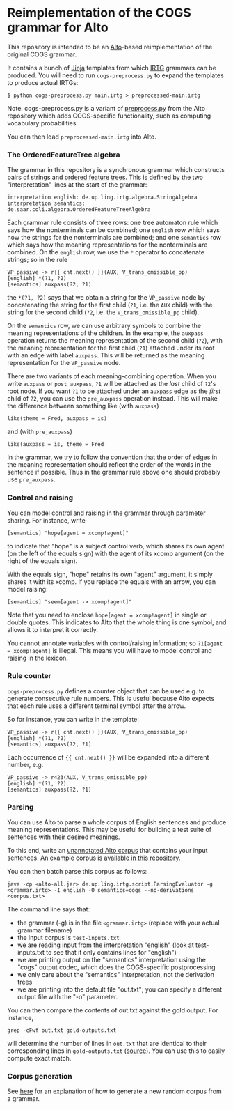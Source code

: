 # Reimplementation of the COGS grammar for Alto

This repository is intended to be an [Alto](https://github.com/coli-saar/alto)-based reimplementation of the original COGS grammar.

It contains a bunch of [Jinja](https://palletsprojects.com/p/jinja/) templates from which [IRTG](https://github.com/coli-saar/alto/wiki/GettingStarted) grammars can be produced. You will need to run `cogs-preprocess.py` to expand the templates to produce actual IRTGs:

```
$ python cogs-preprocess.py main.irtg > preprocessed-main.irtg
```

Note: cogs-preprocess.py is a variant of [preprocess.py](https://github.com/coli-saar/alto/blob/master/scripts/grammar-preprocessor/preprocess.py) from the Alto repository which adds COGS-specific functionality, such as computing vocabulary probabilities.

You can then load `preprocessed-main.irtg` into Alto.



### The OrderedFeatureTree algebra

The grammar in this repository is a synchronous grammar which constructs pairs of strings and [ordered feature trees](https://javadoc.jitpack.io/com/github/coli-saar/alto/master-SNAPSHOT/javadoc/de/saar/coli/algebra/OrderedFeatureTreeAlgebra.html). This is defined by the two "interpretation" lines at the start of the grammar:

```
interpretation english: de.up.ling.irtg.algebra.StringAlgebra
interpretation semantics: de.saar.coli.algebra.OrderedFeatureTreeAlgebra
```

Each grammar rule consists of three rows: one tree automaton rule which says how the nonterminals can be combined; one `english` row which says how the strings for the nonterminals are combined; and one `semantics` row which says how the meaning representations for the nonterminals are combined. On the `english` row, we use the `*` operator to concatenate strings; so in the rule

```
VP_passive -> r{{ cnt.next() }}(AUX, V_trans_omissible_pp)   
[english] *(?1, ?2)
[semantics] auxpass(?2, ?1)
```

the `*(?1, ?2)` says that we obtain a string for the `VP_passive` node by concatenating the string for the first child (`?1`, i.e. the `AUX` child) with the string for the second child (`?2`, i.e. the `V_trans_omissible_pp` child).

On the `semantics` row, we can use arbitrary symbols to combine the meaning representations of the children. In the example, the `auxpass` operation returns the meaning representation of the second child (`?2`), with the meaning representation for the first child (`?1`) attached under its root with an edge with label `auxpass`. This will be returned as the meaning representation for the `VP_passive` node.

There are two variants of each meaning-combining operation. When you write `auxpass` or `post_auxpass`, `?1` will be attached as the *last* child of `?2`'s root node. If you want `?1` to be attached under an `auxpass` edge as the *first* child of `?2`, you can use the `pre_auxpass` operation instead. This will make the difference between something like (with `auxpass`)

```
like(theme = Fred, auxpass = is)
```

and (with `pre_auxpass`)

```
like(auxpass = is, theme = Fred
```

In the grammar, we try to follow the convention that the order of edges in the meaning representation should reflect the order of the words in the sentence if possible. Thus in the grammar rule above one should probably use `pre_auxpass`.

### Control and raising

You can model control and raising in the grammar through parameter sharing. For instance, write

```
[semantics] "hope[agent = xcomp!agent]"
```

to indicate that "hope" is a subject control verb, which shares its own agent (on the left of the equals sign) with the agent of its xcomp argument (on the right of the equals sign). 

With the equals sign, "hope" retains its own "agent" argument, it simply shares it with its xcomp. If you replace the equals with an arrow, you can model raising:

```
[semantics] "seem[agent -> xcomp!agent]"
```

Note that you need to enclose `hope[agent = xcomp!agent]` in single or double quotes. This indicates to Alto that the whole thing is one symbol, and allows it to interpret it correctly. 

You cannot annotate variables with control/raising information; so `?1[agent = xcomp!agent]` is illegal. This means you will have to model control and raising in the lexicon.



### Rule counter

`cogs-preprocess.py` defines a counter object that can be used e.g. to generate consecutive rule numbers. This is useful because Alto expects that each rule uses a different terminal symbol after the arrow.

So for instance, you can write in the template:

```
VP_passive -> r{{ cnt.next() }}(AUX, V_trans_omissible_pp)   
[english] *(?1, ?2)  
[semantics] auxpass(?2, ?1)
```

Each occurrence of `{{ cnt.next() }}` will be expanded into a different number, e.g.

```
VP_passive -> r423(AUX, V_trans_omissible_pp)   
[english] *(?1, ?2)  
[semantics] auxpass(?2, ?1)
```


### Parsing

You can use Alto to parse a whole corpus of English sentences and produce meaning representations. This may be useful for building a test suite of sentences with their desired meanings.

To this end, write an [unannotated Alto corpus](https://github.com/coli-saar/alto/wiki/Corpora) that contains your input sentences. An example corpus is [available in this repository](https://github.com/coli-saar/cogs-generator-alto/blob/main/test-inputs.txt).

You can then batch parse this corpus as follows:

```
java -cp <alto-all.jar> de.up.ling.irtg.script.ParsingEvaluator -g <grammar.irtg> -I english -O semantics=cogs --no-derivations <corpus.txt>
```

The command line says that:

- the grammar (-g) is in the file `<grammar.irtg>` (replace with your actual grammar filename)
- the input corpus is `test-inputs.txt`
- we are reading input from the interpretation "english" (look at test-inputs.txt to see that it only contains lines for "english")
- we are printing output on the "semantics" interpretation using the "cogs" output codec, which does the COGS-specific postprocessing
- we only care about the "semantics" interpretation, not the derivation trees
- we are printing into the default file "out.txt"; you can specify a different output file with the "-o" parameter.

You can then compare the contents of out.txt against the gold output. For instance,

```
grep -cFwf out.txt gold-outputs.txt
```

will determine the number of lines in `out.txt` that are identical to their corresponding lines in `gold-outputs.txt` ([source](https://stackoverflow.com/questions/25283335/counting-equal-lines-in-two-files
)). You can use this to easily compute exact match.


### Corpus generation

See [here](https://github.com/coli-saar/alto/wiki/Generating-a-COGS-corpus) for an explanation of how to generate a new random corpus from a grammar.
